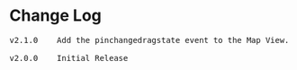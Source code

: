 # Change Log
<pre>
v2.1.0    Add the pinchangedragstate event to the Map View. Support custom views for the pin. Add the enableZoomControls" property to enable/disable zoom controls.

v2.0.0    Initial Release